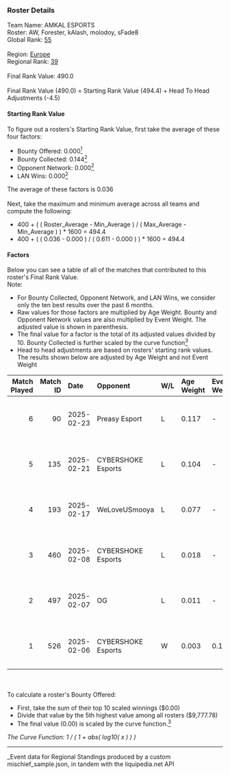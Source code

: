 ### Roster Details<br />
Team Name: AMKAL ESPORTS<br />
Roster: AW, Forester, kAlash, molodoy, sFade8<br />
Global Rank: [55](../../standings_global_2025_08_04.md)<br />
<br />
Region: [Europe]( ../../standings_europe_2025_08_04.md)<br />
Regional Rank: [39]( ../../standings_europe_2025_08_04.md)<br />
<br />
Final Rank Value:  490.0<br />
<br />
Final Rank Value (490.0) = Starting Rank Value (494.4) + Head To Head Adjustments (-4.5)<br />

#### Starting Rank Value<br />
To figure out a rosters's Starting Rank Value, first take the average of these four factors:<br />
- Bounty Offered: 0.000[<sup>1</sup>](#table2)
- Bounty Collected: 0.144[<sup>2</sup>](#table1)
- Opponent Network: 0.000[<sup>2</sup>](#table1)
- LAN Wins: 0.000[<sup>2</sup>](#table1)

The average of these factors is 0.036<br />
<br />
Next, take the maximum and minimum average across all teams and compute the following:<br />
- 400 + ( ( Roster_Average - Min_Average ) / ( Max_Average - Min_Average ) ) * 1600 = 494.4
- 400 + ( ( 0.036 - 0.000 ) / ( 0.611 - 0.000 ) ) * 1600 = 494.4


#### Factors<br />
Below you can see a table of all of the matches that contributed to this roster's Final Rank Value.<br />
Note:<br />

- For Bounty Collected, Opponent Network, and LAN Wins, we consider only the ten best results over the past 6 months.
- Raw values for those factors are multiplied by Age Weight. Bounty and Opponent Network values are also multiplied by Event Weight. The adjusted value is shown in parenthesis.
- The final value for a factor is the total of its adjusted values divided by 10. Bounty Collected is further scaled by the curve function[<sup>3</sup>](#curveFunction)
- Head to head adjustments are based on rosters' starting rank values. The results shown below are adjusted by Age Weight and not Event Weight
<span id="table1"></span><br />


| Match Played | Match ID | Date       | Opponent           | W/L | Age Weight | Event Weight | Bounty Collected | Opponent Network | LAN Wins  | H2H Adj. | Roster                                |
| -: | -: | :- | :- | :- | :- | :- | :- | :- | :- | -: | :- |
|            6 |       90 | 2025-02-23 | Preasy Esport      | L   | 0.117      | -            | -                | -                | -         |    -2.32 | AW, Forester, kAlash, molodoy, sFade8 |
|            5 |      135 | 2025-02-21 | CYBERSHOKE Esports | L   | 0.104      | -            | -                | -                | -         |    -0.47 | AW, Forester, kAlash, molodoy, sFade8 |
|            4 |      193 | 2025-02-17 | WeLoveUSmooya      | L   | 0.077      | -            | -                | -                | -         |    -1.53 | AW, kAlash, molodoy, sFade8, sm3t     |
|            3 |      460 | 2025-02-08 | CYBERSHOKE Esports | L   | 0.018      | -            | -                | -                | -         |    -0.08 | AW, kAlash, molodoy, sFade8, sm3t     |
|            2 |      497 | 2025-02-07 | OG                 | L   | 0.011      | -            | -                | -                | -         |    -0.15 | AW, kAlash, molodoy, sFade8, sm3t     |
|            1 |      526 | 2025-02-06 | CYBERSHOKE Esports | W   | 0.003      | 0.143        | 0.024 (0.000)    | 1.000 (0.000)    | 0 (0.000) |     0.09 | AW, kAlash, molodoy, sFade8, sm3t     |

<br />
<span id="table2"></span><br />
To calculate a roster's Bounty Offered:<br />

- First, take the sum of their top 10 scaled winnings ($0.00)
- Divide that value by the 5th highest value among all rosters ($9,777.78)
- The final value (0.00) is scaled by the curve function.[<sup>3</sup>](#curveFunction)

<span id="curveFunction"></span>_The Curve Function: 1 / ( 1 + abs( log10( x ) ) )_<br />

---
_Event data for Regional Standings produced by a custom mischief_sample.json, in tandem with the liquipedia.net API<br />
